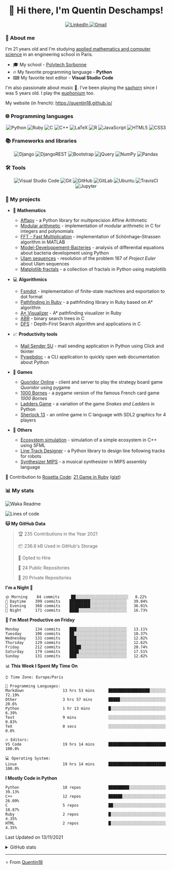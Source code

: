<h1 align="center"> 👋 Hi there, I'm Quentin Deschamps! </h1>

<p align="center">
    <a target="_blank" href="https://www.linkedin.com/in/quentin-deschamps18/">
        <img alt="LinkedIn" src="https://img.shields.io/badge/linkedin-%230077B5.svg?style=for-the-badge&logo=linkedin&logoColor=white"/>
    </a>
    <a target="_blank" href="mailto:quentindeschamps18@gmail.com">
        <img alt="Gmail" src="https://img.shields.io/badge/Gmail-D14836?style=for-the-badge&logo=gmail&logoColor=white" />
    </a>
</p>

### 🧐 About me

I'm 21 years old and I'm studying [applied mathematics and computer science](https://www.polytech.sorbonne-universite.fr/formations/mathematiques-appliques-et-informatique) in an engineering school in Paris.
<!-- I'm currently looking for an internship 🔎. -->

- 🎓 My school - [Polytech Sorbonne](https://www.polytech.sorbonne-universite.fr)
- 🔥 My favorite programming language - **Python**
- ⌨ My favorite text editor - **Visual Studio Code**

I'm also passionate about music 🎵. I’ve been playing the [saxhorn](https://en.wikipedia.org/wiki/Saxhorn) since I was 5 years old. I play the [euphonium](https://en.wikipedia.org/wiki/Euphonium) too.

My website (in french): https://quentin18.github.io/

### 🌐 Programming languages

<p align="center">
    <img alt="Python" src="https://img.shields.io/badge/python-%2314354C.svg?style=for-the-badge&logo=python&logoColor=white"/>
    <img alt="Ruby" src="https://img.shields.io/badge/ruby-%23CC342D.svg?style=for-the-badge&logo=ruby&logoColor=white"/>
    <img alt="C" src="https://img.shields.io/badge/c-%2300599C.svg?style=for-the-badge&logo=c&logoColor=white"/>
    <img alt="C++" src="https://img.shields.io/badge/c++-%2300599C.svg?style=for-the-badge&logo=c%2B%2B&logoColor=white"/>
    <img alt="LaTeX" src="https://img.shields.io/badge/latex-%23008080.svg?style=for-the-badge&logo=latex&logoColor=white"/>
    <img alt="R" src="https://img.shields.io/badge/r-%23276DC3.svg?style=for-the-badge&logo=r&logoColor=white"/>
    <img alt="JavaScript" src="https://img.shields.io/badge/javascript-%23323330.svg?style=for-the-badge&logo=javascript&logoColor=%23F7DF1E"/>
    <img alt="HTML5" src="https://img.shields.io/badge/html5-%23E34F26.svg?style=for-the-badge&logo=html5&logoColor=white"/>
    <img alt="CSS3" src="https://img.shields.io/badge/css3-%231572B6.svg?style=for-the-badge&logo=css3&logoColor=white"/>
</p>

### 📚 Frameworks and libraries

<p align="center">
    <img alt="Django" src="https://img.shields.io/badge/django-%23092E20.svg?style=for-the-badge&logo=django&logoColor=white"/>
    <img alt="DjangoREST" src="https://img.shields.io/badge/DJANGO-REST-ff1709?style=for-the-badge&logo=django&logoColor=white&color=ff1709&labelColor=gray"/>
    <img alt="Bootstrap" src="https://img.shields.io/badge/bootstrap-%23563D7C.svg?style=for-the-badge&logo=bootstrap&logoColor=white"/>
    <img alt="jQuery" src="https://img.shields.io/badge/jquery-%230769AD.svg?style=for-the-badge&logo=jquery&logoColor=white"/>
    <img alt="NumPy" src="https://img.shields.io/badge/numpy-%23013243.svg?style=for-the-badge&logo=numpy&logoColor=white" />
    <img alt="Pandas" src="https://img.shields.io/badge/pandas-%23150458.svg?style=for-the-badge&logo=pandas&logoColor=white" />
</p>

### 🛠️ Tools

<p align="center">
    <img alt="Visual Studio Code" src="https://img.shields.io/badge/VisualStudioCode-0078d7.svg?style=for-the-badge&logo=visual-studio-code&logoColor=white"/>
    <img alt="Git" src="https://img.shields.io/badge/git-%23F05033.svg?style=for-the-badge&logo=git&logoColor=white"/>
    <img alt="GitHub" src="https://img.shields.io/badge/github-%23121011.svg?style=for-the-badge&logo=github&logoColor=white"/>
    <img alt="GitLab" src="https://img.shields.io/badge/gitlab-%23181717.svg?style=for-the-badge&logo=gitlab&logoColor=white"/>
    <img alt="Ubuntu" src="https://img.shields.io/badge/Ubuntu-E95420?style=for-the-badge&logo=ubuntu&logoColor=white" />
    <img alt="TravisCI" src="https://img.shields.io/badge/travisci-%232B2F33.svg?style=for-the-badge&logo=travis&logoColor=white"/>
    <img alt="Jupyter" src="https://img.shields.io/badge/Jupyter-%23F37626.svg?style=for-the-badge&logo=Jupyter&logoColor=white" />
</p>

### 🚀 My projects

- 🔢 **Mathematics**

    * [Affapy](https://gitlab.lip6.fr/hilaire/affapy) - a Python library for multiprecision Affine Arithmetic
    * [Modular arithmetic](https://github.com/Quentin18/modular-arithmetic) - implementation of modular arithmetic in C for integers and polynomials
    * [FFT - Fast Multiplication](https://github.com/Quentin18/fft-fast-multiplication) - implementation of Schönhage–Strassen algorithm in MATLAB
    * [Model-Developpement-Bacteries](https://github.com/Quentin18/Model-Developpement-Bacteries) - analysis of differential equations about bacteria development using Python
    * [Ulam sequences](https://github.com/Quentin18/ulam-sequences) - resolution of the problem 167 of *Project Euler* about Ulam sequences
    * [Matplotlib fractals](https://github.com/Quentin18/Matplotlib-fractals) - a collection of fractals in Python using matplotlib

- 💻 **Algorithmics**

    * [Fsmdot](https://github.com/Quentin18/fsmdot) - implementation of finite-state machines and exportation to dot format
    * [Pathfinding in Ruby](https://github.com/Quentin18/pathfinding.rb) - a pathfinding library in Ruby based on A* algorithm
    * [A* Visualizer](https://github.com/Quentin18/astar-visualizer) - A* pathfinding visualizer in Ruby
    * [ABR](https://github.com/Quentin18/ABR) - binary search trees in C
    * [DFS](https://github.com/Quentin18/DFS) - Depth-First Search algorithm and applications in C

- 📈 **Productivity tools**

    * [Mail Sender SU](https://github.com/Quentin18/Mail-Sender-Sorbonne-Universite) - mail sending application in Python using Click and tkinter
    * [Pywebdoc](https://github.com/Quentin18/pywebdoc) - a CLI application to quickly open web documentation about Python

- 🎲 **Games**

    * [Quoridor Online](https://github.com/Quentin18/Quoridor-Online) - client and server to play the strategy board game *Quoridor* using pygame
    * [1000 Bornes](https://github.com/Quentin18/1000-Bornes) - a pygame version of the famous French card game *1000 Bornes*
    * [Ladders Game](https://github.com/Quentin18/Ladders-Game) - a variation of the game *Snakes and Ladders* in Python
    * [Sherlock 13](https://github.com/Quentin18/Sherlock13) - an online game in C language with SDL2 graphics for 4 players

- 📌 **Others**

    * [Ecosystem simulation](https://github.com/Quentin18/ecosystem) - simulation of a simple ecosystem in C++ using SFML
    * [Line Track Designer](https://github.com/Quentin18/Line-Track-Designer) - a Python library to design line following tracks for robots
    * [Synthesizer MIPS](https://github.com/Quentin18/Synthesizer-MIPS) - a musical synthesizer in MIPS assembly language

🔗 Contribution to [Rosetta Code](http://rosettacode.org/wiki/Rosetta_Code): [21 Game in Ruby](http://rosettacode.org/wiki/21_Game#Ruby) ([gist](https://gist.github.com/Quentin18/095ad051a84028c7ca65762c07730ef8))

### 📊 My stats

![Waka Readme](https://github.com/Quentin18/Quentin18/workflows/Waka%20Readme/badge.svg)

<!--START_SECTION:waka-->
![Lines of code](https://img.shields.io/badge/From%20Hello%20World%20I%27ve%20Written-896835%20lines%20of%20code-blue)

**🐱 My GitHub Data** 

> 🏆 235 Contributions in the Year 2021
 > 
> 📦 236.6 kB Used in GitHub's Storage 
 > 
> 💼 Opted to Hire
 > 
> 📜 24 Public Repositories 
 > 
> 🔑 20 Private Repositories  
 > 
**I'm a Night 🦉** 

```text
🌞 Morning    84 commits     ██░░░░░░░░░░░░░░░░░░░░░░░   8.22% 
🌆 Daytime    399 commits    █████████░░░░░░░░░░░░░░░░   39.04% 
🌃 Evening    368 commits    █████████░░░░░░░░░░░░░░░░   36.01% 
🌙 Night      171 commits    ████░░░░░░░░░░░░░░░░░░░░░   16.73%

```
📅 **I'm Most Productive on Friday** 

```text
Monday       134 commits    ███░░░░░░░░░░░░░░░░░░░░░░   13.11% 
Tuesday      106 commits    ██░░░░░░░░░░░░░░░░░░░░░░░   10.37% 
Wednesday    131 commits    ███░░░░░░░░░░░░░░░░░░░░░░   12.82% 
Thursday     129 commits    ███░░░░░░░░░░░░░░░░░░░░░░   12.62% 
Friday       212 commits    █████░░░░░░░░░░░░░░░░░░░░   20.74% 
Saturday     179 commits    ████░░░░░░░░░░░░░░░░░░░░░   17.51% 
Sunday       131 commits    ███░░░░░░░░░░░░░░░░░░░░░░   12.82%

```


📊 **This Week I Spent My Time On** 

```text
⌚︎ Time Zone: Europe/Paris

💬 Programming Languages: 
Markdown                 13 hrs 53 mins      ██████████████████░░░░░░░   72.19% 
Other                    3 hrs 57 mins       █████░░░░░░░░░░░░░░░░░░░░   20.6% 
Python                   1 hr 13 mins        █░░░░░░░░░░░░░░░░░░░░░░░░   6.39% 
Text                     9 mins              ░░░░░░░░░░░░░░░░░░░░░░░░░   0.83% 
TeX                      0 secs              ░░░░░░░░░░░░░░░░░░░░░░░░░   0.0%

🔥 Editors: 
VS Code                  19 hrs 14 mins      █████████████████████████   100.0%

💻 Operating System: 
Linux                    19 hrs 14 mins      █████████████████████████   100.0%

```

**I Mostly Code in Python** 

```text
Python                   18 repos            █████████░░░░░░░░░░░░░░░░   39.13% 
C++                      12 repos            ██████░░░░░░░░░░░░░░░░░░░   26.09% 
C                        5 repos             ██░░░░░░░░░░░░░░░░░░░░░░░   10.87% 
Ruby                     2 repos             █░░░░░░░░░░░░░░░░░░░░░░░░   4.35% 
HTML                     2 repos             █░░░░░░░░░░░░░░░░░░░░░░░░   4.35%

```



 Last Updated on 13/11/2021
<!--END_SECTION:waka-->

<details>
<summary>GitHub stats</summary>
  <p align = "center">
    <img src="https://github-readme-stats.vercel.app/api?username=Quentin18&hide=prs,issues,contribs&include_all_commits=true&show_icons=true&theme=radical" alt="Quentin18's github stats" />
    <img src="https://github-readme-stats.vercel.app/api/top-langs/?username=Quentin18&layout=compact&theme=radical" />
  </p>
</details>

---
⭐️ From [Quentin18](https://github.com/Quentin18)
